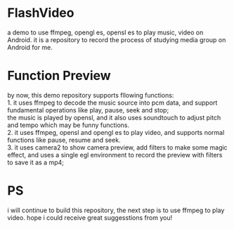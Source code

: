 # FlashVideo
a demo to use ffmpeg, opengl es, opensl es to play music, video on Android.
it is a repository to record the process of studying media group on Android for me.

# Function Preview
by now, this demo repository supports fllowing functions:
<br>1. it uses ffmpeg to decode the music source into pcm data, and support fundamental operations like play, pause, seek and stop;
<br>the music is played by opensl, and it also uses soundtouch to adjust pitch and tempo which may be funny functions.
<br>2. it uses ffmpeg, opensl and opengl es to play video, and supports normal functions like pause, resume and seek.
<br>3. it uses camera2 to show camera preview, add filters to make some magic effect, and uses a single egl environment to record the preview with filters to save it as a mp4;

# PS
i will continue to build this repository, the next step is to use ffmpeg to play video.
hope i could receive great suggesstions from you!
